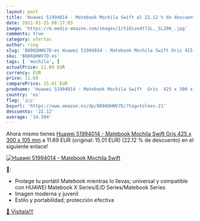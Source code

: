 ```yaml
---
layout: post
title: 'Huawei 51994014 - Matebook Mochila Swift al 22.12 % de descuento'
date: 2021-01-25 08:17:03
image: 'https://m.media-amazon.com/images/I/51OivedtlSL._SL200_.jpg'
comments: true
category: ofertas
author: ring
slug: 'B086QHWV7D-es Huawei 51994014 - Matebook Mochila Swift Gris 425 x 300 x...'
sku: 'B086QHWV7D-es'
tags: [ 'mochila', ]
actualPrice: 11.69 EUR
currency: EUR
price: 11.69
comparePrice: 15.01 EUR
prodname: 'Huawei 51994014 - Matebook Mochila Swift  Gris  425 x 300 x 105 mm'
country: 'es'
flag: '🇪🇸'
buyurl: 'https://www.amazon.es/dp/B086QHWV7D/?tag=tolees-21'
descuento: '22.12'
average: '14.394'
---
```


Ahora mismo tienes [Huawei 51994014 - Matebook Mochila Swift  Gris  425 x 300 x 105 mm](https://www.amazon.es/dp/B086QHWV7D/?tag=tolees-21) a 11.69 EUR (original: 15.01 EUR) (22.12 %  de descuento) en el siguiente enlace!

[![Huawei 51994014 - Matebook Mochila Swift](https://m.media-amazon.com/images/I/51OivedtlSL._SL200_.jpg)](https://www.amazon.es/dp/B086QHWV7D/?tag=tolees-21)

🔎:

- Protege tu portátil Matebook mientras lo llevas; universal y compatible con HUAWEI Matebook X Series/E/D Series/Matebook Series
- Imagen moderna y juvenil
- Estilo y portabilidad; protección efectiva

[🛒 Visítala!!!](https://www.amazon.es/dp/B086QHWV7D/?tag=tolees-21)

